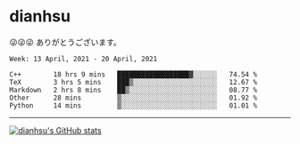 
# dianhsu

:stuck_out_tongue_winking_eye::stuck_out_tongue_winking_eye::stuck_out_tongue_winking_eye:
ありがとうございます。

<!--START_SECTION:waka-->
```text
Week: 13 April, 2021 - 20 April, 2021

C++        18 hrs 9 mins   ██████████████████▓░░░░░░   74.54 % 
TeX        3 hrs 5 mins    ███▒░░░░░░░░░░░░░░░░░░░░░   12.67 % 
Markdown   2 hrs 8 mins    ██▒░░░░░░░░░░░░░░░░░░░░░░   08.77 % 
Other      28 mins         ▒░░░░░░░░░░░░░░░░░░░░░░░░   01.92 % 
Python     14 mins         ▒░░░░░░░░░░░░░░░░░░░░░░░░   01.01 % 
```
<!--END_SECTION:waka-->

---

[![dianhsu's GitHub stats](https://github-readme-stats.vercel.app/api?username=dianhsu)](https://github.com/anuraghazra/github-readme-stats)
